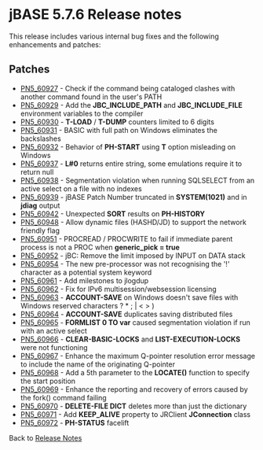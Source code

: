 # jBASE 5.7.6 Release notes

<PageHeader />

This release includes various internal bug fixes and the following enhancements and patches:

## Patches

- [PN5\_60927](./../pn5_60927) - Check if the command being cataloged clashes with another command found in the user's PATH
- [PN5\_60929](./../pn5_60929) - Add the **JBC\_INCLUDE\_PATH** and **JBC\_INCLUDE\_FILE** environment variables to the compiler
- [PN5\_60930](./../pn5_60930) - **T-LOAD** / **T-DUMP** counters limited to 6 digits
- [PN5\_60931](./../pn5_60931) - BASIC with full path on Windows eliminates the backslashes
- [PN5\_60932](./../pn5_60932) - Behavior of **PH-START** using **T** option misleading on Windows
- [PN5\_60937](./../pn5_60937) - **L#0** returns entire string, some emulations require it to return null
- [PN5\_60938](./../pn5_60938) - Segmentation violation when running SQLSELECT from an active select on a file with no indexes
- [PN5\_60939](./../pn5_60939) - jBASE Patch Number truncated in **SYSTEM(1021)** and in **jdiag** output
- [PN5\_60942](./../pn5_60942) - Unexpected **SORT** results on **PH-HISTORY**
- [PN5\_60948](./../pn5_60948) - Allow dynamic files (HASHD/JD) to support the network friendly flag
- [PN5\_60951](./../pn5_60951) - PROCREAD / PROCWRITE to fail if immediate parent process is not a PROC when **generic\_pick = true**
- [PN5\_60952](./../pn5_60952) - jBC: Remove the limit imposed by INPUT on DATA stack
- [PN5\_60954](./../pn5_60954) - The new pre-processor was not recognising the '!' character as a potential system keyword
- [PN5\_60961](./../pn5_60961) - Add milestones to jlogdup
- [PN5\_60962](./../pn5_60962) - Fix for IPv6 multisession/websession licensing
- [PN5\_60963](./../pn5_60963) - **ACCOUNT-SAVE** on Windows doesn't save files with Windows reserved characters ? \* ; | &lt; &gt; )
- [PN5\_60964](./../pn5_60964) - **ACCOUNT-SAVE** duplicates saving distributed files
- [PN5\_60965](./../pn5_60965) - **FORMLIST 0 TO var** caused segmentation violation if run with an active select
- [PN5\_60966](./../pn5_60966) - **CLEAR-BASIC-LOCKS** and **LIST-EXECUTION-LOCKS** were not functioning
- [PN5\_60967](./../pn5_60967) - Enhance the maximum Q-pointer resolution error message to include the name of the originating Q-pointer
- [PN5\_60968](./../pn5_60968) - Add a 5th parameter to the **LOCATE()** function to specify the start position
- [PN5\_60969](./../pn5_60969) - Enhance the reporting and recovery of errors caused by the fork() command failing
- [PN5\_60970](./../pn5_60970) - **DELETE-FILE DICT** deletes more than just the dictionary
- [PN5\_60971](./../pn5_60971) - Add **KEEP\_ALIVE** property to JRClient **JConnection** class
- [PN5\_60972](./../pn5_60972) - **PH-STATUS** facelift

Back to [Release Notes](./../../README.md)

  
<PageFooter />
